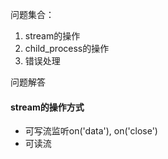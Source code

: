 问题集合：

1. stream的操作
2. child_process的操作
3. 错误处理

问题解答

#### stream的操作方式

* 可写流监听on('data'), on('close')
* 可读流
